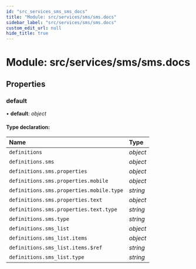 ```yaml
---
id: "src_services_sms_sms_docs"
title: "Module: src/services/sms/sms.docs"
sidebar_label: "src/services/sms/sms.docs"
custom_edit_url: null
hide_title: true
---
```


# Module: src/services/sms/sms.docs

## Properties

### default

• **default**: *object*

#### Type declaration:

Name | Type |
:------ | :------ |
`definitions` | *object* |
`definitions.sms` | *object* |
`definitions.sms.properties` | *object* |
`definitions.sms.properties.mobile` | *object* |
`definitions.sms.properties.mobile.type` | *string* |
`definitions.sms.properties.text` | *object* |
`definitions.sms.properties.text.type` | *string* |
`definitions.sms.type` | *string* |
`definitions.sms_list` | *object* |
`definitions.sms_list.items` | *object* |
`definitions.sms_list.items.$ref` | *string* |
`definitions.sms_list.type` | *string* |

